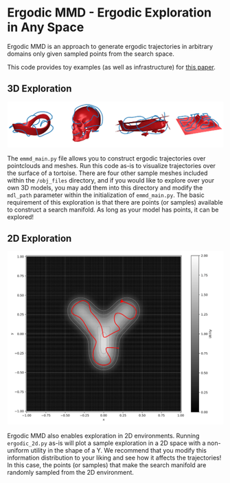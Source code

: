 # Ergodic MMD - Ergodic Exploration in Any Space

Ergodic MMD is an approach to generate ergodic trajectories in arbitrary domains only given sampled points from the search space. 

This code provides toy examples (as well as infrastructure) for [this paper](https://arxiv.org/abs/2410.10599).

## 3D Exploration

![showcase_3d](/imgs/Exploration_3D.png)

The `emmd_main.py` file allows you to construct ergodic trajectories over pointclouds and meshes. Run this code as-is to visualize trajectories over the surface of a tortoise. There are four other sample meshes included within the `/obj_files` directory, and if you would like to explore over your own 3D models, you may add them into this directory and modify the `mdl_path` parameter within the initialization of `emmd_main.py`. The basic requirement of this exploration is that there are points (or samples) available to construct a search manifold. As long as your model has points, it can be explored!

## 2D Exploration

![showcase_2d](/imgs/Exploration_2D.png)

Ergodic MMD also enables exploration in 2D environments. Running `ergodic_2d.py` as-is will plot a sample exploration in a 2D space with a non-uniform utility in the shape of a Y. We recommend that you modify this information distribution to your liking and see how it affects the trajectories! In this case, the points (or samples) that make the search manifold are randomly sampled from the 2D environment. 
